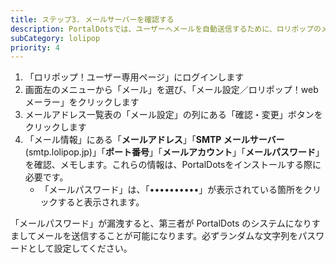 ```yaml
---
title: ステップ3. メールサーバーを確認する
description: PortalDotsでは、ユーザーへメールを自動送信するために、ロリポップのメールサーバー情報が必要になります。PortalDotsからのメルマガの配信を予定していない場合でも、メールサーバーの設定は必須です。
subCategory: lolipop
priority: 4
---
```


1. 「ロリポップ！ユーザー専用ページ」にログインします
2. 画面左のメニューから「メール」を選び、「メール設定／ロリポップ！webメーラー」をクリックします
3. メールアドレス一覧表の「メール設定」の列にある「確認・変更」ボタンをクリックします
4. 「メール情報」にある「**メールアドレス**」「**SMTP メールサーバー** (smtp.lolipop.jp)」「**ポート番号**」「**メールアカウント**」「**メールパスワード**」を確認、メモします。これらの情報は、PortalDotsをインストールする際に必要です。
    - 「メールパスワード」は、「••••••••••」が表示されている箇所をクリックすると表示されます。

<docs-alert type="warning">
  「メールパスワード」が漏洩すると、第三者が PortalDots のシステムになりすましてメールを送信することが可能になります。必ずランダムな文字列をパスワードとして設定してください。
</docs-alert>

